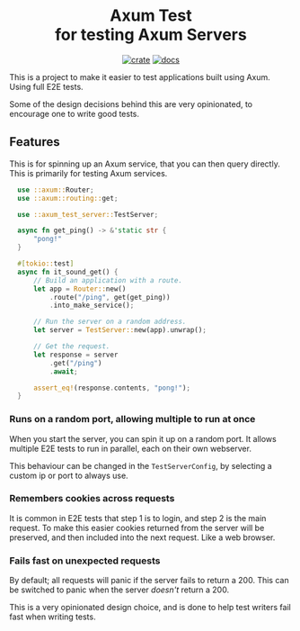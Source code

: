 <div align="center">
  <h1>
    Axum Test<br>
    for testing Axum Servers
  </h1>

  [![crate](https://img.shields.io/crates/v/axum-test.svg)](https://crates.io/crates/axum-test)
  [![docs](https://docs.rs/axum-test/badge.svg)](https://docs.rs/axum-test)
</div>

This is a project to make it easier to test applications built using Axum.
Using full E2E tests.

Some of the design decisions behind this are very opinionated,
to encourage one to write good tests.

## Features

This is for spinning up an Axum service, that you can then query directly.
This is primarily for testing Axum services.

```rust
  use ::axum::Router;
  use ::axum::routing::get;

  use ::axum_test_server::TestServer;

  async fn get_ping() -> &'static str {
      "pong!"
  }

  #[tokio::test]
  async fn it_sound_get() {
      // Build an application with a route.
      let app = Router::new()
          .route("/ping", get(get_ping))
          .into_make_service();

      // Run the server on a random address.
      let server = TestServer::new(app).unwrap();

      // Get the request.
      let response = server
          .get("/ping")
          .await;

      assert_eq!(response.contents, "pong!");
  }
```

### Runs on a random port, allowing multiple to run at once

When you start the server, you can spin it up on a random port.
It allows multiple E2E tests to run in parallel, each on their own webserver.

This behaviour can be changed in the `TestServerConfig`, by selecting a custom ip or port to always use.

### Remembers cookies across requests

It is common in E2E tests that step 1 is to login, and step 2 is the main request.
To make this easier cookies returned from the server will be preserved,
and then included into the next request. Like a web browser.

### Fails fast on unexpected requests

By default; all requests will panic if the server fails to return a 200.
This can be switched to panic when the server _doesn't_ return a 200.

This is a very opinionated design choice, and is done to help test writers fail fast when writing tests.
